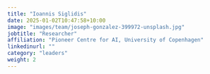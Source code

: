 ```yaml
---
title: "Ioannis Siglidis"
date: 2025-01-02T10:47:58+10:00
image: "images/team/joseph-gonzalez-399972-unsplash.jpg"
jobtitle: "Researcher"
affiliation: "Pioneer Centre for AI, University of Copenhagen"
linkedinurl: ""
category: "leaders"
weight: 2
---
```

